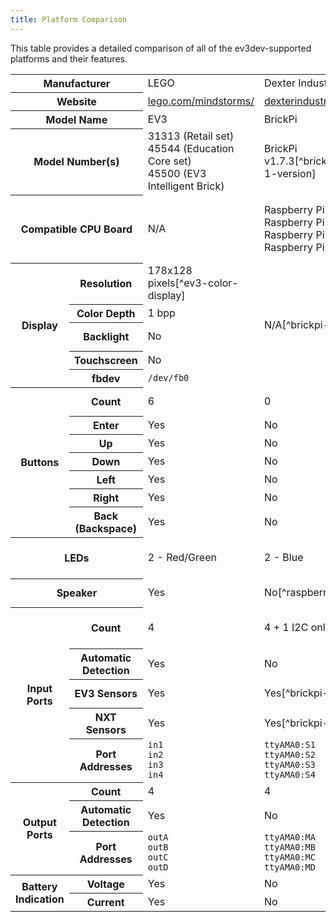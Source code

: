 ```yaml
---
title: Platform Comparison
---
```


This table provides a detailed comparison of all of the ev3dev-supported
platforms and their features.

<div class="table-responsive">
    <table class="table table-striped table-bordered table-left-header">
        <tbody>
            <tr>
                <th colspan="2">Manufacturer</th>
                <td>LEGO</td>
                <td colspan="3">Dexter Industries</td>
                <td>mindsensors.com</td>
                <td>FatcatLab</td>
                <td>Quest Institute</td>
            </tr>
            <tr>
                <th colspan="2">Website</th>
                <td><a href="https://www.lego.com/mindstorms/" target="_blank">lego.com/mindstorms/</a></td>
                <td colspan="3"><a href="https://www.dexterindustries.com/BrickPi" target="_blank">dexterindustries.com</a></td>
                <td><a href="http://www.mindsensors.com/content/78-pistorms-lego-interface" target="_blank">mindsensors.com</a></td>
                <td><a href="http://fatcatlab.com/product/evb/" target="_blank">fatcatlab.com</a></td>
                <td><a href="http://questforspace.com/" target="_blank">questforspace.com</a></td>
            </tr>
            <tr>
                <th colspan="2">Model Name</th>
                <td>EV3</td>
                <td>BrickPi</td>
                <td>BrickPi+</td>
                <td>BrickPi3</td>
                <td>PiStorms</td>
                <td>EVB</td>
                <td>QuestCape</td>
            </tr>
            <tr>
                <th colspan="2">Model Number(s)</th>
                <td>31313 (Retail set)<br>45544 (Education Core set)<br>45500 (EV3 Intelligent Brick)</td>
                <td>BrickPi v1.7.3<span markdown="1">[^brickpi-1-version]</span></td>
                <td>BrickPi v2.8</td>
                <td>BrickPi v3.2.1</td>
                <td>PiStorms<br>PiStorms-v2</td>
                <td>EVB v1.0</td>
                <td>QuestCape v1.4</td>
            </tr>
            <tr>
                <th colspan="2">Compatible CPU Board</th>
                <td>N/A</td>
                <td colspan="4">Raspberry Pi Zero<br>Raspberry Pi Model A/A+/B/B+<br>Raspberry Pi 2 Model B<br>Raspberry Pi 3 Model B</td>
                <td colspan="2">BeagleBone (White)<br>BeagleBone Black<br>BeagleBone Green<span markdown="1">[^beaglebone-green]</span><sup>,</sup><span markdown="1">[^beaglebone-green-wireless]</span></td>
            </tr>
            <tr>
                <th rowspan="5">Display</th>
                <th>Resolution</th>
                <td>178x128 pixels<span markdown="1">[^ev3-color-display]</span></td>
                <td colspan="2" rowspan="5">N/A<span markdown="1">[^brickpi-display]</span></td>
                <td rowspan="5"><i>N/A</i></td>
                <td>320x240 pixels</td>
                <td>220x176 pixels</td>
                <td>220x176 pixels</td>
            </tr>
            <tr>
                <th>Color Depth</th>
                <td>1 bpp</td>
                <td>16 bpp</td>
                <td>16 bpp</td>
                <td>16 bpp</td>
            </tr>
            <tr>
                <th>Backlight</th>
                <td>No</td>
                <td>Yes, always on</td>
                <td>Yes, always on</td>
                <td>Yes, adjustable</td>
            </tr>
            <tr>
                <th>Touchscreen</th>
                <td>No</td>
                <td>Yes</td>
                <td>No</td>
                <td>No</td>
            </tr>
            <tr>
                <th>fbdev</th>
                <td><code>/dev/fb0</code></td>
                <td><code>/dev/fb1</code></td>
                <td><code>/dev/fb0</code></td>
                <td><code>/dev/fb0</code></td>
            </tr>
            <tr>
                <th rowspan="7">Buttons</th>
                <th>Count</th>
                <td>6</td>
                <td colspan="3">0</td>
                <td>1</td>
                <td>6<span markdown="1">[^evb-buttons]</span></td>
                <td>6<span markdown="1">[^evb-buttons]</span></td>
            </tr>
            <tr>
                <th>Enter</th>
                <td>Yes</td>
                <td colspan="3">No</td>
                <td>Yes</td>
                <td>Yes</td>
                <td>Yes</td>
            </tr>
            <tr>
                <th>Up</th>
                <td>Yes</td>
                <td colspan="3">No</td>
                <td>No</td>
                <td>Yes</td>
                <td>Yes</td>
            </tr>
            <tr>
                <th>Down</th>
                <td>Yes</td>
                <td colspan="3">No</td>
                <td>No</td>
                <td>Yes</td>
                <td>Yes</td>
            </tr>
            <tr>
                <th>Left</th>
                <td>Yes</td>
                <td colspan="3">No</td>
                <td>No</td>
                <td>Yes</td>
                <td>Yes</td>
            </tr>
            <tr>
                <th>Right</th>
                <td>Yes</td>
                <td colspan="3">No</td>
                <td>No</td>
                <td>Yes</td>
                <td>Yes</td>
            </tr>
            <tr>
                <th>Back (Backspace)</th>
                <td>Yes</td>
                <td colspan="3">No</td>
                <td>No</td>
                <td>Yes</td>
                <td>Yes</td>
            </tr>
            <tr>
                <th colspan="2">LEDs</th>
                <td>2 - Red/Green</td>
                <td colspan="2">2 - Blue</td>
                <td>1 - Yellow (Amber)</td>
                <td>2<span markdown="1">[^pistorms-leds]</span> - Red/Green/Blue</td>
                <td>None</td>
                <td>None</td>
            </tr>
            <tr>
                <th colspan="2">Speaker</th>
                <td>Yes</td>
                <td colspan="3">No<span markdown="1">[^raspberry-pi-sound]</span></td>
                <td>No<span markdown="1">[^raspberry-pi-sound]</span></td>
                <td>Yes</td>
                <td>No</td>
            </tr>
            <tr>
                <th rowspan="5">Input Ports</th>
                <th>Count</th>
                <td>4</td>
                <td>4 + 1 I2C only</td>
                <td>4</td>
                <td>4 + 1 <a href="http://wiki.seeed.cc/Grove_System/" target="_blank">Grove</a> I2C</td>
                <td>4</td>
                <td>4</td>
                <td>4</td>
            </tr>
            <tr>
                <th>Automatic Detection</th>
                <td>Yes</td>
                <td colspan="3">No</td>
                <td>No</td>
                <td>Yes<span markdown="1">[^evb-sensors]</span></td>
                <td>Yes</td>
            </tr>
            <tr>
                <th>EV3 Sensors</th>
                <td>Yes</td>
                <td colspan="3">Yes<span markdown="1">[^brickpi-ev3-sensors]</span></td>
                <td>Yes<span markdown="1">[^pistorms-ev3-sensors]</span></td>
                <td>Yes</td>
                <td>Yes</td>
            </tr>
            <tr>
                <th>NXT Sensors</th>
                <td>Yes</td>
                <td colspan="3">Yes<span markdown="1">[^brickpi-nxt-sensors]</span></td>
                <td>Yes<span markdown="1">[^pistorms-nxt-sensors]</span></td>
                <td>Yes</td>
                <td>Yes</td>
            </tr>
            <tr>
                <th>Port Addresses</th>
                <td><code>in1</code><br><code>in2</code><br><code>in3</code><br><code>in4</code></td>
                <td colspan="2"><code>ttyAMA0:S1</code><br><code>ttyAMA0:S2</code><br><code>ttyAMA0:S3</code><br><code>ttyAMA0:S4</code></td>
                <td><code>spi0.1:S1</code><br><code>spi0.1:S2</code><br><code>spi0.1:S3</code><br><code>spi0.1:S4</code></td>
                <td><code>pistorms:BAS1</code><br><code>pistorms:BAS2</code><br><code>pistorms:BBS1</code><br><code>pistorms:BBS2</code></td>
                <td colspan="2"><code>evb:in1</code><br><code>evb:in2</code><br><code>evb:in3</code><br><code>evb:in4</code></td>
            </tr>
            <tr>
                <th rowspan="3">Output Ports</th>
                <th>Count</th>
                <td>4</td>
                <td colspan="3">4</td>
                <td>4</td>
                <td>4</td>
                <td>4</td>
            </tr>
            <tr>
                <th>Automatic Detection</th>
                <td>Yes</td>
                <td colspan="3">No</td>
                <td>No</td>
                <td>Yes</td>
                <td>Yes</td>
            </tr>
            <tr>
                <th>Port Addresses</th>
                <td><code>outA</code><br><code>outB</code><br><code>outC</code><br><code>outD</code></td>
                <td colspan="2"><code>ttyAMA0:MA</code><br><code>ttyAMA0:MB</code><br><code>ttyAMA0:MC</code><br><code>ttyAMA0:MD</code></td>
                <td><code>spi0.1:MA</code><br><code>spi0.1:MB</code><br><code>spi0.1:MC</code><br><code>spi0.1:MD</code></td>
                <td><code>pistorms:BAM1</code><br><code>pistorms:BAM2</code><br><code>pistorms:BBM1</code><br><code>pistorms:BBM2</code></td>
                <td colspan="2"><code>evb:outA</code><br><code>evb:outB</code><br><code>evb:outC</code><br><code>evb:outD</code></td>
            </tr>
            <tr>
                <th rowspan="2">Battery Indication</th>
                <th>Voltage</th>
                <td>Yes</td>
                <td>No</td>
                <td>Yes</td>
                <td>Yes</td>
                <td>Yes</td>
                <td>Yes</td>
                <td>No</td>
            </tr>
            <tr>
                <th>Current</th>
                <td>Yes</td>
                <td colspan="3">No</td>
                <td>No</td>
                <td>Yes</td>
                <td>No</td>
            </tr>
        </tbody>
    </table>
</div>


[^brickpi-1-version]: The version number is not actually printed on the BrickPi
    circuit board.

[^beaglebone-green]: The Grove sensor ports are not usable with EVB or QuestCape
    because of shared pins.

[^beaglebone-green-wireless]: BeagleBone Green Wireless is not supported because
    of I/O pin conflicts.

[^ev3-color-display]: It is possible to replace the display in the EV3.
    [Video.](https://youtu.be/gPNJC5Uz9HY) The color screen is 160x128 pixels,
    16 bpp, with adjustable backlight.

[^brickpi-display]: It is possible to stack a display on top of BrickPi.
    [Blog.](https://lechnology.com/2016/05/adding-a-display-to-brickpi)

[^evb-buttons]: EVB and QuestCape cannot detect simultaneous button presses.

[^pistorms-leds]: Some hardware revisions of the PiStorms only have 1 physical LED.
    However, 2 LEDs will still appear in sysfs.

[^raspberry-pi-sound]: The headphone jack on Raspberry Pi can be used for sound.

[^evb-sensors]: The EVB cannot automatically detect some NXT sensors. NXT sensors
    can still be used, but the input port must be manually configured for them.

[^brickpi-ev3-sensors]: BrickPi only supports the LEGO EV3 sensors (Color,
    Infrared, Ultrasonic, Gyro, Touch). [The UART sensor implementation is buggy
    in the BrickPi and BrickPi+ firmware](https://github.com/DexterInd/BrickPi/issues/24).
    EV3 sensor support on the BrickPi3 is improved.

[^pistorms-ev3-sensors]: PiStorms only supports the LEGO EV3 sensors (Color,
    Infrared, Ultrasonic, Gyro, Touch).

[^brickpi-nxt-sensors]: BrickPi has limited I2C sensor support. Most sensors
    do work, but there may be some limitations.

[^pistorms-nxt-sensors]: PiStorms shares the I2C communication bus with all four
    input ports, so each sensor must have a different I2C address.
